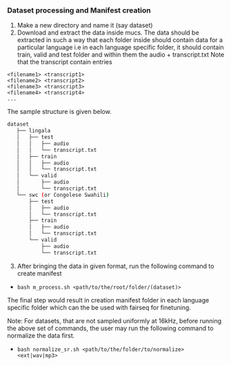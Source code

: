 ### Dataset processing and Manifest creation
1. Make a new directory and name it (say dataset)
2. Download and extract the data inside mucs. The data should be extracted in such a way that each folder inside should contain data for a particular language i.e in each language specific folder, it should contain train, valid and test folder and within them the audio + transcript.txt
Note that the transcript contain entries 
```
<filename1> <transcript1>
<filename2> <transcript2>
<filename3> <transcript3>
<filename4> <transcript4>
...
```

The sample structure is given below.

 ```bash
 dataset
    ├── lingala
    │   ├── test
    │   │   ├── audio
    │   │   └── transcript.txt
    │   ├── train
    │   │   ├── audio
    │   │   └── transcript.txt
    │   └── valid
    │       ├── audio
    │       └── transcript.txt
    └── swc (or Congolese Swahili)
        ├── test
        │   ├── audio
        │   └── transcript.txt
        ├── train
        │   ├── audio
        │   └── transcript.txt
        └── valid
            ├── audio
            └── transcript.txt
 ```

3. After bringing the data in given format, run the following command to create manifest

- ```bash m_process.sh <path/to/the/root/folder/(dataset)>```

The final step would result in creation manifest folder in each language specific folder which can the be used with fairseq for finetuning.

Note: For datasets, that are not sampled uniformly at 16kHz, before running the above set of commands, the user may run the following command to normalize the data first.
- ```bash normalize_sr.sh <path/to/the/folder/to/normalize> <ext|wav|mp3>```
